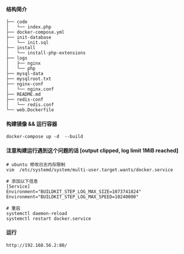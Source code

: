 #### 结构简介
```text
├── code
│   └── index.php
├── docker-compose.yml
├── init-database
│   └── init.sql
├── install
│   └── install-php-extensions
├── logs
│   ├── nginx
│   └── php
├── mysql-data
├── mysqlroot.txt
├── nginx-conf
│   └── nginx.conf
├── README.md
├── redis-conf
│   └── redis.conf
└── web.Dockerfile
```
#### 构建镜像 && 运行容器
```text
docker-compose up -d  --build

```
#### 注意构建运行遇到这个问题的话 [output clipped, log limit 1MiB reached]
```text
# ubuntu 修改日志内存限制
vim  /etc/systemd/system/multi-user.target.wants/docker.service 

# 添加以下信息 
[Service]
Environment="BUILDKIT_STEP_LOG_MAX_SIZE=1073741824"
Environment="BUILDKIT_STEP_LOG_MAX_SPEED=10240000"

# 重启
systemctl daemon-reload
systemctl restart docker.service
```
#### 运行 
```text
http://192.168.56.2:80/
```
